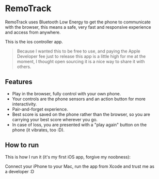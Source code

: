 # RemoTrack

RemoTrack uses Bluetooth Low Energy to get the phone to communicate with the browser, this means a safe, very fast and responsive experience and access from anywhere.

This is the ios controller app.

> Because I wanted this to be free to use, and paying the Apple Developer fee just to release this app is a little high for me at the moment, I thought open sourcing it is a nice way to share it with others.

Features
--------

* Play in the browser, fully control with your own phone.
* Your controls are the phone sensors and an action button for more interactivity.
* Pair-and-forget experience. 
* Best score is saved on the phone rather than the browser, so you are carrying your best score wherever you go.
* In case of loss, you are presented with a "play again" button on the phone (it vibrates, too :D).

How to run
----------

This is how I run it (it's my first iOS app, forgive my noobness):

Connect your iPhone to your Mac, run the app from Xcode and trust me as a developer :D
